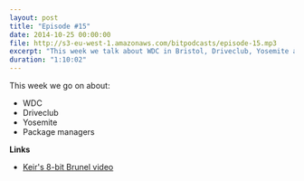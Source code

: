 ```yaml
---
layout: post
title: "Episode #15"
date: 2014-10-25 00:00:00
file: http://s3-eu-west-1.amazonaws.com/bitpodcasts/episode-15.mp3
excerpt: "This week we talk about WDC in Bristol, Driveclub, Yosemite and package managers."
duration: "1:10:02"
---
```


This week we go on about:

* WDC
* Driveclub
* Yosemite
* Package managers


__Links__

* [Keir's 8-bit Brunel video](https://www.youtube.com/watch?v=AV4YNfJflmI)
